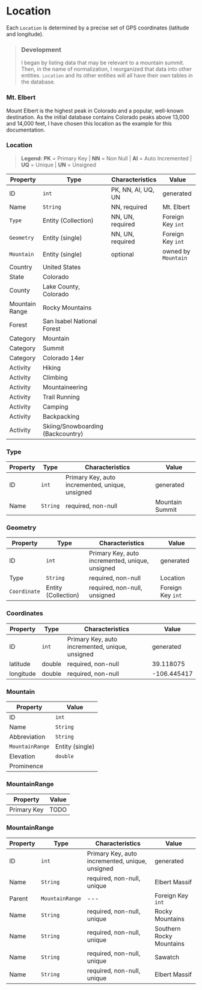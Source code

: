 # Location

Each `Location` is determined by a precise set of GPS coordinates (latitude and longitude).

> ### Development
> I began by listing data that may be relevant to a mountain summit.  Then, in the name of normalization, I reorganized that data into other entities.  `Location` and its other entities will all have their own tables in the database.

### Mt. Elbert

Mount Elbert is the highest peak in Colorado and a popular, well-known destination.  As the initial database contains Colorado peaks above 13,000 and 14,000 feet, I have chosen this location as the example for this documentation.

### Location

> **Legend:** **PK** = Primary Key | **NN** = Non Null | **AI** = Auto Incremented | **UQ** = Unique | **UN** = Unsigned


| Property | Type | Characteristics | Value |
| --- | --- | --- | --- |
| ID | `int` | PK, NN, AI, UQ, UN | generated |
| Name | `String` | NN, required | Mt. Elbert |
| `Type` | Entity (Collection) | NN, UN, required | Foreign Key `int` |
| `Geometry` | Entity (single) | NN, UN, required | Foreign Key `int` |
| `Mountain` | Entity (single) | optional | owned by `Mountain` |
| Country | United States |
| State | Colorado |
| County | Lake County, Colorado |
| Mountain Range | Rocky Mountains |
| Forest | San Isabel National Forest |
| Category | Mountain |
| Category | Summit |
| Category | Colorado 14er |
| Activity | Hiking |
| Activity | Climbing |
| Activity | Mountaineering |
| Activity | Trail Running |
| Activity | Camping |
| Activity | Backpacking |
| Activity | Skiing/Snowboarding (Backcountry) |

### Type

| Property | Type | Characteristics | Value |
| --- | --- | --- | --- |
| ID | `int` | Primary Key, auto incremented, unique, unsigned | generated |
| Name | `String` | required, non-null | Mountain Summit |

### Geometry

| Property | Type | Characteristics | Value |
| --- | --- | --- | --- |
| ID | `int` | Primary Key, auto incremented, unique, unsigned | generated |
| Type | `String` | required, non-null | Location |
| `Coordinate` | Entity (Collection) | required, non-null, unsigned | Foreign Key `int` |

### Coordinates

| Property | Type | Characteristics | Value |
| --- | --- | --- | --- |
| ID | `int` | Primary Key, auto incremented, unique, unsigned | generated |
| latitude | double | required, non-null | 39.118075 |
| longitude | double | required, non-null | -106.445417 |

### Mountain

| Property | Value |
| --- | --- |
| ID | `int` | Primary Key, auto incremented, unique, unsigned | generated |
| Name | `String` | required, non-null, unique | Mount Elbert |
| Abbreviation | `String` | required, non-null, unique | Mt. Elbert |
| `MountainRange` | Entity (single) | required, non-null | Foreign Key `int` |
| Elevation | `double` | required, non-null, unsigned | 4389.12 |
| Prominence |

### MountainRange

| Property | Value |
| --- | --- |
| Primary Key | TODO |

### MountainRange

| Property | Type | Characteristics | Value |
| --- | --- | --- | --- |
| ID | `int` | Primary Key, auto incremented, unique, unsigned | generated |
| Name | `String` | required, non-null, unique | Elbert Massif |
| Parent | `MountainRange` | --- | Foreign Key `int` |
| Name | `String` | required, non-null, unique | Rocky Mountains |
| Name | `String` | required, non-null, unique | Southern Rocky Mountains |
| Name | `String` | required, non-null, unique | Sawatch |
| Name | `String` | required, non-null, unique | Elbert Massif |
